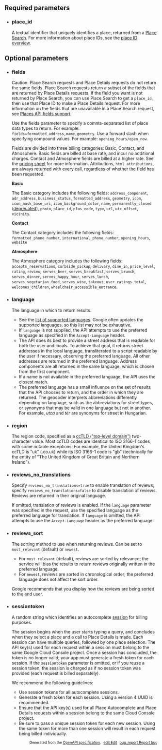 <!--- This is a generated file, do not edit! -->
<!--- [START maps_http_parameters_placedetails] -->
<h2 id="required-parameters">Required parameters</h2>

-   <h3 class="parameter-name" id="place_id">place_id</h3>

    A textual identifier that uniquely identifies a place, returned from a [Place Search](https://developers.google.com/maps/documentation/places/web-service/search).
    For more information about place IDs, see the [place ID overview](https://developers.google.com/maps/documentation/places/web-service/place-id).

<h2 id="optional-parameters">Optional parameters</h2>

-   <h3 class="parameter-name" id="fields">fields</h3>

    <div class="caution"> Caution: Place Search requests and Place Details requests do not return the same fields. Place Search requests return a subset of the fields that are returned by Place Details requests. If the field you want is not returned by Place Search, you can use Place Search to get a <code>place_id</code>, then use that Place ID to make a Place Details request. For more information on the fields that are unavailable in a Place Search request, see <a href="https://developers.google.com/maps/documentation/places/web-service/place-data-fields#places-api-fields-support">Places API fields support</a>.</div>

    Use the fields parameter to specify a comma-separated list of place data types to return. For example: `fields=formatted_address,name,geometry`. Use a forward slash when specifying compound values. For example: `opening_hours/open_now`.

    Fields are divided into three billing categories: Basic, Contact, and Atmosphere. Basic fields are billed at base rate, and incur no additional charges. Contact and Atmosphere fields are billed at a higher rate. See the [pricing sheet](https://cloud.google.com/maps-platform/pricing/sheet/) for more information. Attributions, `html_attributions`, are always returned with every call, regardless of whether the field has been requested.

    **Basic**

    The Basic category includes the following fields: `address_component`, `adr_address`, `business_status`, `formatted_address`, `geometry`, `icon`, `icon_mask_base_uri`, `icon_background_color`, `name`, `permanently_closed` ([deprecated](https://developers.google.com/maps/deprecations)), `photo`, `place_id`, `plus_code`, `type`, `url`, `utc_offset`, `vicinity`.

    **Contact**

    The Contact category includes the following fields: `formatted_phone_number`, `international_phone_number`, `opening_hours`, `website`

    **Atmosphere**

    The Atmosphere category includes the following fields: `accepts_reservations`, `curbside_pickup`, `delivery`, `dine_in`, `price_level`, `rating`, `review`, `serves_beer`, `serves_breakfast`, `serves_brunch`, `serves_dinner`, `serves_happy_hour`, `serves_lunch`, `serves_vegetarian_food`, `serves_wine`, `takeout`, `user_ratings_total`, `welcomes_children`, `wheelchair_accessible_entrance`.

-   <h3 class="parameter-name" id="language">language</h3>

    The language in which to return results.

    -   See the [list of supported languages](https://developers.google.com/maps/faq#languagesupport). Google often updates the supported languages, so this list may not be exhaustive.
    -   If `language` is not supplied, the API attempts to use the preferred language as specified in the `Accept-Language` header.
    -   The API does its best to provide a street address that is readable for both the user and locals. To achieve that goal, it returns street addresses in the local language, transliterated to a script readable by the user if necessary, observing the preferred language. All other addresses are returned in the preferred language. Address components are all returned in the same language, which is chosen from the first component.
    -   If a name is not available in the preferred language, the API uses the closest match.
    -   The preferred language has a small influence on the set of results that the API chooses to return, and the order in which they are returned. The geocoder interprets abbreviations differently depending on language, such as the abbreviations for street types, or synonyms that may be valid in one language but not in another. For example, *utca* and *tér* are synonyms for street in Hungarian.

-   <h3 class="parameter-name" id="region">region</h3>

    The region code, specified as a [ccTLD ("top-level domain")](https://en.wikipedia.org/wiki/List_of_Internet_top-level_domains#Country_code_top-level_domains) two-character value. Most ccTLD codes are identical to ISO 3166-1 codes, with some notable exceptions. For example, the United Kingdom's ccTLD is "uk" (.co.uk) while its ISO 3166-1 code is "gb" (technically for the entity of "The United Kingdom of Great Britain and Northern Ireland").

-   <h3 class="parameter-name" id="reviews_no_translations">reviews_no_translations</h3>

    Specify `reviews_no_translations=true` to enable translation of reviews; specify `reviews_no_translations=false` to disable translation of reviews. Reviews are returned in their original language.

    If omitted, translation of reviews is enabled. If the `language` parameter was specified in the request, use the specified language as the preferred language for translation. If `language` is omitted, the API attempts to use the `Accept-Language` header as the preferred language.

-   <h3 class="parameter-name" id="reviews_sort">reviews_sort</h3>

    The sorting method to use when returning reviews. Can be set to `most_relevant` (default) or `newest`.

    -   For `most_relevant` (default), reviews are sorted by relevance; the service will bias the results to return reviews originally written in the preferred language.
    -   For `newest`, reviews are sorted in chronological order; the preferred language does not affect the sort order.

    Google recommends that you display how the reviews are being sorted to the end user.

-   <h3 class="parameter-name" id="sessiontoken">sessiontoken</h3>

    A random string which identifies an autocomplete [session](https://developers.google.com/maps/documentation/places/web-service/details#session_tokens) for billing purposes.

    The session begins when the user starts typing a query, and concludes when they select a place and a call to Place Details is made. Each session can have multiple queries, followed by one place selection. The API key(s) used for each request within a session must belong to the same Google Cloud Console project. Once a session has concluded, the token is no longer valid; your app must generate a fresh token for each session. If the `sessiontoken` parameter is omitted, or if you reuse a session token, the session is charged as if no session token was provided (each request is billed separately).

    We recommend the following guidelines:

    -   Use session tokens for all autocomplete sessions.
    -   Generate a fresh token for each session. Using a version 4 UUID is recommended.
    -   Ensure that the API key(s) used for all Place Autocomplete and Place Details requests within a session belong to the same Cloud Console project.
    -   Be sure to pass a unique session token for each new session. Using the same token for more than one session will result in each request being billed individually.


<p style="text-align: right; font-size: smaller;">Generated from the <a class="gc-analytics-event" data-category="GMP" data-label="openapi-github" href="https://github.com/googlemaps/openapi-specification" title="Google Maps Platform OpenAPI Specification" class="external">OpenAPI specification</a>.
<a class="gc-analytics-event" data-category="GMP" data-label="openapi-github-maps-http-parameters-placedetails" data-action="edit" style="margin-left: 5px;" href="https://github.com/googlemaps/openapi-specification/tree/main/specification/parameters" title="Edit on GitHub"><span class="material-icons">edit</span> Edit</a>
<a class="gc-analytics-event" data-category="GMP" data-label="openapi-github-maps-http-parameters-placedetails" data-action="bug" style="margin-left: 5px;" href="https://github.com/googlemaps/openapi-specification/issues/new?assignees=&labels=type%3A+bug%2C+triage+me&template=bug_report.md&title=[parameters] Bug - /maps/api/place/details/json" title="File bug for parameters on GitHub"><span class="material-icons">bug_report</span> Report bug</a>
</p>

<!--- [END maps_http_parameters_placedetails] -->